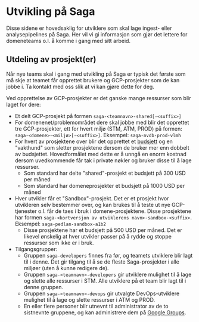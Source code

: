 # Utvikling på Saga

Disse sidene er hovedsaklig for utviklere som skal lage ingest- eller analysepipelines på Saga. Her vil vi gi informasjon som gjør det lettere for domeneteams o.l. å komme i gang med sitt arbeid.

## Utdeling av prosjekt(er)

Når nye teams skal i gang med utvikling på Saga er typisk det første som må skje at teamet får opprettet brukere og GCP-prosjekter som de kan jobbe i. Ta kontakt med oss slik at vi kan gjøre dette for deg.

Ved opprettelse av GCP-prosjekter er det ganske mange ressurser som blir laget for dere:

- Et delt GCP-prosjekt på formen `saga-<teamnavn>-shared[-<suffix>]`
- For domenenet/problemområdet dere skal jobbe med blir det opprettet tre GCP-prosjekter, ett for hvert miljø (STM, ATM, PROD) på formen: `saga-<domene>-<miljø>[-<suffix>]`. Eksempel: `saga-nvdb-prod-vlmh`
- For hvert av prosjektene over blir det opprettet et [budsjett](https://cloud.google.com/billing/docs/how-to/budgets) og en "vakthund" som sletter prosjektene dersom de bruker mer enn dobbelt av budsjettet. Hovedformålet med dette er å unngå en enorm kostnad dersom uvedkommende får tak i private nøkler og bruker disse til å lage ressurser.
  - Som standard har delte "shared"-prosjekt et budsjett på 300 USD per måned
  - Som standard har domeneprosjekter et budsjett på 1000 USD per måned
- Hver utvikler får et "Sandbox"-prosjekt. Det er et prosjekt hvor utvikleren selv bestemmer over, og kan brukes til å teste ut nye GCP-tjenester o.l. får de taes i bruk i domene-prosjektene. Disse prosjektene har formen `saga-<kortversjon av utviklerens navn>-sandbox-<suffix>`. Eksempel: `saga-pedlan-sandbox-a1b2`
  - Disse prosjektene har et budsjett på 500 USD per måned. Det er likevel ønskelig at hver utvikler passer på å rydde og stoppe ressurser som ikke er i bruk.
- Tilgangsgrupper:
  - Gruppen `saga-developers` finnes fra før, og teamets utviklere blir lagt til i denne. Det gir tilgang til å se de fleste Saga-prosjekter i alle miljøer (uten å kunne redigere de).
  - Gruppen `saga-<teamnavn>-developers` gir utviklere mulighet til å lage og slette alle ressurser i STM. Alle utviklere på et team blir lagt til i denne gruppen.
  - Gruppen `saga-<teamnavn>-devops` gir utvalgte DevOps-utviklere mulighet til å lage og slette ressurser i ATM og PROD.
  - En eller flere personer blir utnevnt til administrator av de to sistnevnte gruppene, og kan administrere dem på [Google Groups](https://groups.google.com).

<!--- TODO: Kva er formålet med shared-prosjekt, og kva blir oppretta der --->
<!--- TODO: Kva er det som blir oppretta inn i kvart domeneprosjekt --->
<!--- TODO: Korleis har vi tenkt at dei skal utføre typiske flytar --->
<!--- TODO: Anbefaling av terraform --->
<!--- TODO: Anbefaling av GitHub + våre actions --->
